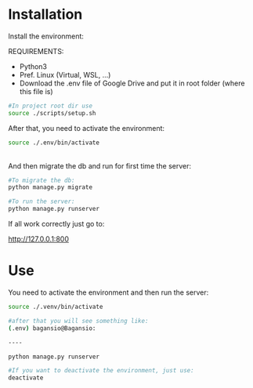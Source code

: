 # Installation

Install the environment:

REQUIREMENTS:

- Python3
- Pref. Linux (Virtual, WSL, ...)
- Download the .env file of Google Drive and put it in root folder (where this file is)


```sh
#In project root dir use
source ./scripts/setup.sh
```

After that, you need to activate the environment:
```sh
source ./.env/bin/activate
```
<br>
And then migrate the db and run for first time the server:

```sh
#To migrate the db:
python manage.py migrate

#To run the server:
python manage.py runserver
```


If all work correctly just go to:

http://127.0.0.1:800

# Use

You need to activate the environment and then run the server:

```sh
source ./.venv/bin/activate

#after that you will see something like:
(.env) bagansio@Bagansio: 

----

python manage.py runserver

#If you want to deactivate the environment, just use:
deactivate
```




